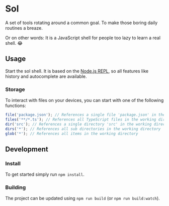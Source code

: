 # Sol

A set of tools rotating around a common goal.
To make those boring daily routines a breaze.

Or on other words:
It is a JavaScript shell for people too lazy to learn a real shell. 😂

## Usage

Start the sol shell. It is based on the [Node.js REPL](https://nodejs.org/api/repl.html), so all features like history and autocomplete are available.

### Storage

To interact with files on your devices, you can start with one of the following functions:

```js
file('package.json'); // References a single file 'package.json' in the working directory
files('**/*.ts'); // References all TypeScript files in the working directory
dir('src'); // References a single directory 'src' in the working directory
dirs('*'); // References all sub directories in the working directory
glob('*'); // References all items in the working directory
```

## Development

### Install

To get started simply run `npm install`.

### Building

The project can be updated using `npm run build` (or `npm run build:watch`).
